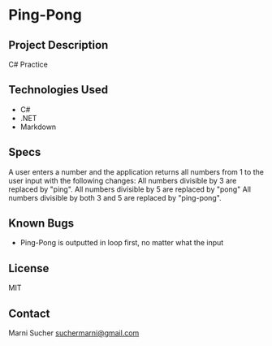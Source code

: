 # Ping-Pong

## Project Description
C# Practice

## Technologies Used

* C#
* .NET
* Markdown

## Specs
A user enters a number and the application returns all numbers from 1 to the user input with the following changes:
All numbers divisible by 3 are replaced by "ping".
All numbers divisible by 5 are replaced by "pong"
All numbers divisible by both 3 and 5 are replaced by "ping-pong".

## Known Bugs
* Ping-Pong is outputted in loop first, no matter what the input

## License
MIT

## Contact
Marni Sucher <suchermarni@gmail.com>